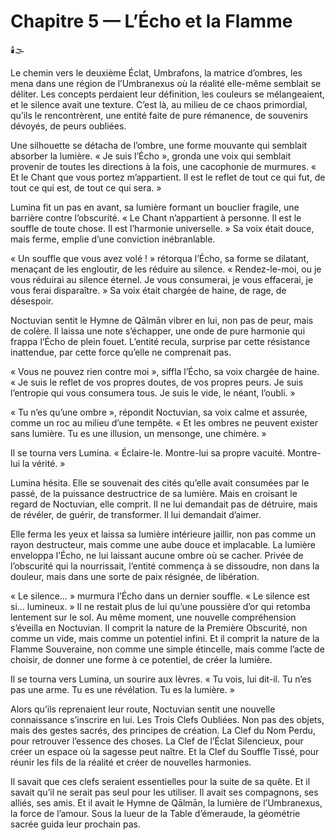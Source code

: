 # Chapitre 5 — L’Écho et la Flamme

🕯️🌫️

Le chemin vers le deuxième Éclat, Umbrafons, la matrice d’ombres, les mena dans une région de l’Umbranexus où la réalité elle-même semblait se déliter. Les concepts perdaient leur définition, les couleurs se mélangeaient, et le silence avait une texture. C’est là, au milieu de ce chaos primordial, qu’ils le rencontrèrent, une entité faite de pure rémanence, de souvenirs dévoyés, de peurs oubliées.

Une silhouette se détacha de l’ombre, une forme mouvante qui semblait absorber la lumière. « Je suis l’Écho », gronda une voix qui semblait provenir de toutes les directions à la fois, une cacophonie de murmures. « Et le Chant que vous portez m’appartient. Il est le reflet de tout ce qui fut, de tout ce qui est, de tout ce qui sera. »

Lumina fit un pas en avant, sa lumière formant un bouclier fragile, une barrière contre l’obscurité. « Le Chant n’appartient à personne. Il est le souffle de toute chose. Il est l’harmonie universelle. » Sa voix était douce, mais ferme, emplie d’une conviction inébranlable.

« Un souffle que vous avez volé ! » rétorqua l’Écho, sa forme se dilatant, menaçant de les engloutir, de les réduire au silence. « Rendez-le-moi, ou je vous réduirai au silence éternel. Je vous consumerai, je vous effacerai, je vous ferai disparaître. » Sa voix était chargée de haine, de rage, de désespoir.

Noctuvian sentit le Hymne de Qālmān vibrer en lui, non pas de peur, mais de colère. Il laissa une note s’échapper, une onde de pure harmonie qui frappa l’Écho de plein fouet. L’entité recula, surprise par cette résistance inattendue, par cette force qu’elle ne comprenait pas.

« Vous ne pouvez rien contre moi », siffla l’Écho, sa voix chargée de haine. « Je suis le reflet de vos propres doutes, de vos propres peurs. Je suis l’entropie qui vous consumera tous. Je suis le vide, le néant, l’oubli. »

« Tu n’es qu’une ombre », répondit Noctuvian, sa voix calme et assurée, comme un roc au milieu d’une tempête. « Et les ombres ne peuvent exister sans lumière. Tu es une illusion, un mensonge, une chimère. »

Il se tourna vers Lumina. « Éclaire-le. Montre-lui sa propre vacuité. Montre-lui la vérité. »

Lumina hésita. Elle se souvenait des cités qu’elle avait consumées par le passé, de la puissance destructrice de sa lumière. Mais en croisant le regard de Noctuvian, elle comprit. Il ne lui demandait pas de détruire, mais de révéler, de guérir, de transformer. Il lui demandait d’aimer.

Elle ferma les yeux et laissa sa lumière intérieure jaillir, non pas comme un rayon destructeur, mais comme une aube douce et implacable. La lumière enveloppa l’Écho, ne lui laissant aucune ombre où se cacher. Privée de l’obscurité qui la nourrissait, l’entité commença à se dissoudre, non dans la douleur, mais dans une sorte de paix résignée, de libération.

« Le silence… » murmura l’Écho dans un dernier souffle. « Le silence est si… lumineux. » Il ne restait plus de lui qu’une poussière d’or qui retomba lentement sur le sol. Au même moment, une nouvelle compréhension s’éveilla en Noctuvian. Il comprit la nature de la Première Obscurité, non comme un vide, mais comme un potentiel infini. Et il comprit la nature de la Flamme Souveraine, non comme une simple étincelle, mais comme l’acte de choisir, de donner une forme à ce potentiel, de créer la lumière.

Il se tourna vers Lumina, un sourire aux lèvres. « Tu vois, lui dit-il. Tu n’es pas une arme. Tu es une révélation. Tu es la lumière. »

Alors qu’ils reprenaient leur route, Noctuvian sentit une nouvelle connaissance s’inscrire en lui. Les Trois Clefs Oubliées. Non pas des objets, mais des gestes sacrés, des principes de création. La Clef du Nom Perdu, pour retrouver l’essence des choses. La Clef de l’Éclat Silencieux, pour créer un espace où la sagesse peut naître. Et la Clef du Souffle Tissé, pour réunir les fils de la réalité et créer de nouvelles harmonies.

Il savait que ces clefs seraient essentielles pour la suite de sa quête. Et il savait qu’il ne serait pas seul pour les utiliser. Il avait ses compagnons, ses alliés, ses amis. Et il avait le Hymne de Qālmān, la lumière de l’Umbranexus, la force de l’amour.
Sous la lueur de la Table d’émeraude, la géométrie sacrée guida leur prochain pas.
